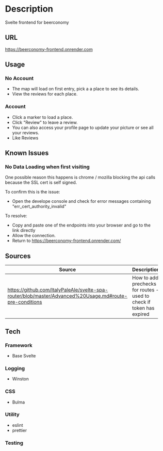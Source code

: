 # **Description**

Svelte frontend for beerconomy

## **URL**

<https://beerconomy-frontend.onrender.com>

## **Usage**

### No Account

- The map will load on first entry, pick a a place to see its details.
- View the reviews for each place.

### Account

- Click a marker to load a place.
- Click "Review" to leave a review.
- You can also access your profile page to update your picture or see all your reviews.
- Like Reviews

## Known Issues

### No Data Loading when first visiting

One possible reason this happens is chrome / mozilla blocking the api calls because the SSL cert is self signed.

To confirm this is the issue:

- Open the develope console and check for error messages containing "err_cert_authority_invalid"

To resolve:

- Copy and paste one of the endpoints into your browser and go to the link directly
- Allow the connection.
- Return to <https://beerconomy-frontend.onrender.com/>

## Sources

| Source                                                                                                   | Description                                                          |
| -------------------------------------------------------------------------------------------------------- | -------------------------------------------------------------------- |
| <https://github.com/ItalyPaleAle/svelte-spa-router/blob/master/Advanced%20Usage.md#route-pre-conditions> | How to add prechecks for routes - used to check if token has expired |


## **Tech**

### **Framework**

- Base Svelte
  
### **Logging**

- Winston

### **CSS**

- Bulma

### **Utility**

- eslint
- prettier

### **Testing**

